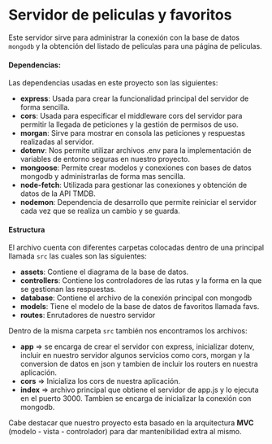 # Servidor de peliculas y favoritos

Este servidor sirve para administrar la conexión con la base de datos `mongodb` y la obtención del listado de peliculas para una página de peliculas.

#### Dependencias:
Las dependencias usadas en este proyecto son las siguientes:
- **express**: Usada para crear la funcionalidad principal del servidor de forma sencilla.
- **cors**: Usada para especificar el middleware cors del servidor para permitir la llegada de peticiones y la gestión de permisos de uso.
- **morgan**: Sirve para mostrar en consola las peticiones y respuestas realizadas al servidor.
- **dotenv**: Nos permite utilizar archivos .env para la implementación de variables de entorno seguras en nuestro proyecto.
- **mongoose**: Permite crear modelos y conexiones con bases de datos mongodb y administrarlas de forma mas sencilla.
- **node-fetch**: Utilizada para gestionar las conexiones y obtención de datos de la API TMDB.
- **nodemon**: Dependencia de desarrollo que permite reiniciar el servidor cada vez que se realiza un cambio y se guarda.

#### Estructura
El archivo cuenta con diferentes carpetas colocadas dentro de una principal llamada `src` las cuales son las siguientes:
- **assets**: Contiene el diagrama de la base de datos. 
- **controllers**: Contiene los controladores de las rutas y la forma en la que se gestionan las respuestas.
- **database**: Contiene el archivo de la conexión principal con mongodb
- **models**: Tiene el modelo de la base de datos de favoritos llamada favs.
- **routes**: Enrutadores de nuestro servidor

Dentro de la misma carpeta `src` también nos encontramos los archivos:
- **app** => se encarga de crear el servidor con express, inicializar dotenv, incluir en nuestro servidor algunos servicios como cors, morgan y la conversion de datos en json y tambien de incluir los routers en nuestra aplicación.
- **cors** => Inicializa los cors de nuestra aplicación.
- **index** => archivo principal que obtiene el servidor de app.js y lo ejecuta en el puerto 3000. Tambien se encarga de inicializar la conexión con mongodb.

Cabe destacar que nuestro proyecto esta basado en la arquitectura **MVC** (modelo - vista - controlador) para dar mantenibilidad extra al mismo.